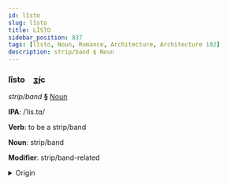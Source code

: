 ```yaml
---
id: lîsto
slug: lîsto
title: LÎSTO
sidebar_position: 837
tags: [lîsto, Noun, Romance, Architecture, Architecture 102]
description: strip/band § Noun
---
```


### lîsto&emsp;<span kind="abugida">ʓ́ɟc</span>

*strip/band* **§** [Noun](../../tags/Noun)

**IPA**: /ˈlis.tɑ/

**Verb**: to be a strip/band

**Noun**: strip/band

**Modifier**: strip/band-related

<details>
    <summary>Origin</summary>
    Italian lista /ˈli.sta/<br/>
    <em>Romance Language Family</em>
</details>